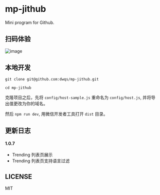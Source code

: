 # mp-jithub
Mini program for Github.

## 扫码体验
![image](https://user-images.githubusercontent.com/7871813/39956784-b3b978c0-5619-11e8-9bc4-658c8f2907e6.png)
## 本地开发
```
git clone git@github.com:dwqs/mp-jithub.git

cd mp-jithub
```

克隆项目之后，先将 `config/host-sample.js` 重命名为 `config/host.js`, 并将导出值更改为你的域名。

然后 `npm run dev`, 用微信开发者工具打开 `dist` 目录。
## 更新日志
#### 1.0.7
* Trending 列表页展示
* Trending 列表页支持语言过滤

## LICENSE
MIT